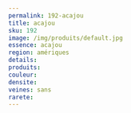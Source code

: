 ```yaml
---
permalink: 192-acajou
title: acajou
sku: 192
image: /img/produits/default.jpg
essence: acajou
region: amériques
details: 
produits:
couleur: 
densite: 
veines: sans
rarete: 
---
```

